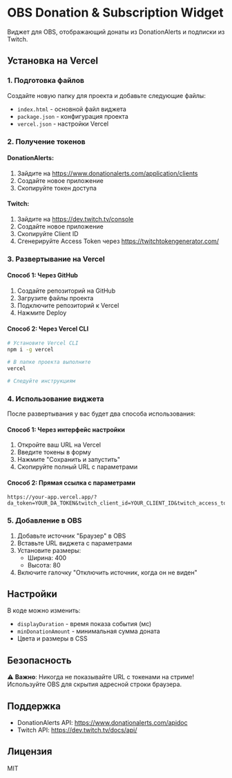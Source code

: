 # OBS Donation & Subscription Widget

Виджет для OBS, отображающий донаты из DonationAlerts и подписки из Twitch.

## Установка на Vercel

### 1. Подготовка файлов

Создайте новую папку для проекта и добавьте следующие файлы:
- `index.html` - основной файл виджета
- `package.json` - конфигурация проекта
- `vercel.json` - настройки Vercel

### 2. Получение токенов

#### DonationAlerts:
1. Зайдите на https://www.donationalerts.com/application/clients
2. Создайте новое приложение
3. Скопируйте токен доступа

#### Twitch:
1. Зайдите на https://dev.twitch.tv/console
2. Создайте новое приложение
3. Скопируйте Client ID
4. Сгенерируйте Access Token через https://twitchtokengenerator.com/

### 3. Развертывание на Vercel

#### Способ 1: Через GitHub
1. Создайте репозиторий на GitHub
2. Загрузите файлы проекта
3. Подключите репозиторий к Vercel
4. Нажмите Deploy

#### Способ 2: Через Vercel CLI
```bash
# Установите Vercel CLI
npm i -g vercel

# В папке проекта выполните
vercel

# Следуйте инструкциям
```

### 4. Использование виджета

После развертывания у вас будет два способа использования:

#### Способ 1: Через интерфейс настройки
1. Откройте ваш URL на Vercel
2. Введите токены в форму
3. Нажмите "Сохранить и запустить"
4. Скопируйте полный URL с параметрами

#### Способ 2: Прямая ссылка с параметрами
```
https://your-app.vercel.app/?da_token=YOUR_DA_TOKEN&twitch_client_id=YOUR_CLIENT_ID&twitch_access_token=YOUR_ACCESS_TOKEN&twitch_channel=YOUR_CHANNEL
```

### 5. Добавление в OBS

1. Добавьте источник "Браузер" в OBS
2. Вставьте URL виджета с параметрами
3. Установите размеры:
   - Ширина: 400
   - Высота: 80
4. Включите галочку "Отключить источник, когда он не виден"

## Настройки

В коде можно изменить:
- `displayDuration` - время показа события (мс)
- `minDonationAmount` - минимальная сумма доната
- Цвета и размеры в CSS

## Безопасность

⚠️ **Важно**: Никогда не показывайте URL с токенами на стриме! Используйте OBS для скрытия адресной строки браузера.

## Поддержка

- DonationAlerts API: https://www.donationalerts.com/apidoc
- Twitch API: https://dev.twitch.tv/docs/api/

## Лицензия

MIT
